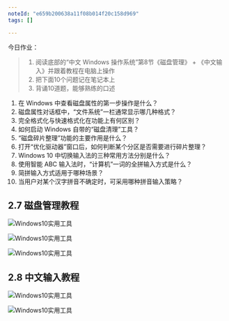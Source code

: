 ```yaml
---
noteId: "e659b200638a11f08b014f20c158d969"
tags: []

---
```


今日作业：
> 1. 阅读底部的“中文 Windows 操作系统”第8节《磁盘管理》 + 《中文输入》并跟着教程在电脑上操作
> 2. 把下面10个问题记在笔记本上
> 3. 背诵10道题，能够熟练的口述



1. 在 Windows 中查看磁盘属性的第一步操作是什么？  
2. 磁盘属性对话框中，“文件系统”一栏通常显示哪几种格式？  
3. 完全格式化与快速格式化在功能上有何区别？  
4. 如何启动 Windows 自带的“磁盘清理”工具？  
5. “磁盘碎片整理”功能的主要作用是什么？  
6. 打开“优化驱动器”窗口后，如何判断某个分区是否需要进行碎片整理？  
7. Windows 10 中切换输入法的三种常用方法分别是什么？  
8. 使用智能 ABC 输入法时，“计算机”一词的全拼输入方式是什么？  
9. 简拼输入方式适用于哪种场景？  
10. 当用户对某个汉字拼音不确定时，可采用哪种拼音输入策略？


## 2.7 磁盘管理教程

![Windows10实用工具](../../windows10/images/81.jpg)

![Windows10实用工具](../../windows10/images/82.jpg)

![Windows10实用工具](../../windows10/images/83.jpg)

## 2.8 中文输入教程

![Windows10实用工具](../../windows10/images/83.jpg)

![Windows10实用工具](../../windows10/images/84.jpg)

